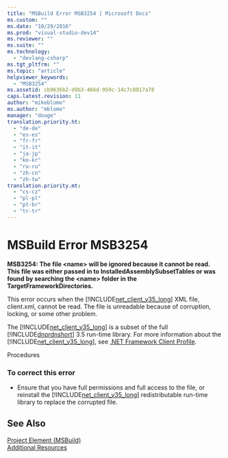 ```yaml
---
title: "MSBuild Error MSB3254 | Microsoft Docs"
ms.custom: ""
ms.date: "10/29/2016"
ms.prod: "visual-studio-dev14"
ms.reviewer: ""
ms.suite: ""
ms.technology: 
  - "devlang-csharp"
ms.tgt_pltfrm: ""
ms.topic: "article"
helpviewer_keywords: 
  - "MSB3254"
ms.assetid: cb9636b2-d9b3-466d-959c-14c7c8017a78
caps.latest.revision: 11
author: "mikeblome"
ms.author: "mblome"
manager: "douge"
translation.priority.ht: 
  - "de-de"
  - "es-es"
  - "fr-fr"
  - "it-it"
  - "ja-jp"
  - "ko-kr"
  - "ru-ru"
  - "zh-cn"
  - "zh-tw"
translation.priority.mt: 
  - "cs-cz"
  - "pl-pl"
  - "pt-br"
  - "tr-tr"
---
```

# MSBuild Error MSB3254
**MSB3254: The file \<name> will be ignored because it cannot be read. This file was either passed in to InstalledAssemblySubsetTables or was found by searching the \<name> folder in the TargetFrameworkDirectories.**  
  
 This error occurs when the [!INCLUDE[net_client_v35_long](../misc/includes/net_client_v35_long_md.md)] XML file, client.xml, cannot be read. The file is unreadable because of corruption, locking, or some other problem.  
  
 The [!INCLUDE[net_client_v35_long](../misc/includes/net_client_v35_long_md.md)] is a subset of the full [!INCLUDE[dnprdnshort](../code-quality/includes/dnprdnshort_md.md)] 3.5 run-time library. For more information about the [!INCLUDE[net_client_v35_long](../misc/includes/net_client_v35_long_md.md)], see [.NET Framework Client Profile](../Topic/.NET%20Framework%20Client%20Profile.md).  
  
 Procedures  
  
### To correct this error  
  
-   Ensure that you have full permissions and full access to the file, or reinstall the [!INCLUDE[net_client_v35_long](../misc/includes/net_client_v35_long_md.md)] redistributable run-time library to replace the corrupted file.  
  
## See Also  
 [Project Element (MSBuild)](../msbuild/project-element-msbuild.md)   
 [Additional Resources](../msbuild/additional-msbuild-resources.md)